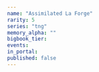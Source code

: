 ```yaml
---
name: "Assimilated La Forge"
rarity: 5
series: "tng"
memory_alpha: ""
bigbook_tier:
events:
in_portal:
published: false
---
```

